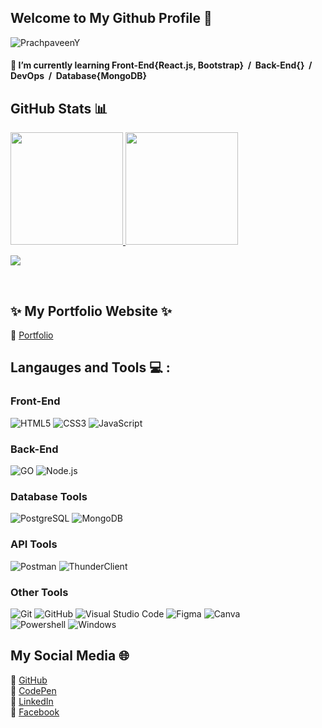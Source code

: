 ## Welcome to My Github Profile 👋

![PrachpaveenY](https://readme-typing-svg.herokuapp.com?font=Inter&color=64ffda&size=30&weight=700&lines=Hi~~+I'm+Prachpaveen+Y;Welcome+to+My+Github+Profile)
#### 🌱 I’m currently learning Front-End{React.js, Bootstrap} &nbsp;/&nbsp; Back-End{} &nbsp;/&nbsp; DevOps &nbsp;/&nbsp; Database{MongoDB}

## GitHub Stats :bar_chart:
<a href="https://github.com/PrachpaveenY/PrachpaveenY">
  <img height="180em" src="https://github-readme-stats.vercel.app/api/top-langs/?username=PrachpaveenY&exclude_repo=KNN-Image-Classification&show_icons=true&hide_border=true&layout=compact&langs_count=8"/>
</a>
<a href="https://github.com/PrachpaveenY/PrachpaveenY">
  <img height="180em" src="https://github-readme-stats.vercel.app/api?username=PrachpaveenY&show_icons=true&hide_border=true&&count_private=true&include_all_commits=true" />
</a>
<p align="">  <a href="https://github.com/PrachpaveenY/github-profile-views-counter"><img src="https://komarev.com/ghpvc/?username=PrachpaveenY"></a></p></br>

## ✨ My Portfolio Website ✨
💖 [Portfolio](https://prachpaveeny.github.io/prachpaveen.github.io/)

## Langauges and Tools 💻 :
### Front-End
![HTML5](https://img.shields.io/badge/html5-%23E34F26.svg?style=for-the-badge&logo=html5&logoColor=white)
![CSS3](https://img.shields.io/badge/css3-%231572B6.svg?style=for-the-badge&logo=css3&logoColor=white)
![JavaScript](https://img.shields.io/badge/javascript-%23323330.svg?style=for-the-badge&logo=javascript&logoColor=%23F7DF1E)
</br>

### Back-End
![GO](https://img.shields.io/badge/go-007d9c?style=for-the-badge&logo=go&logoColor=white)
![Node.js](https://img.shields.io/badge/Node.js-339933?style=for-the-badge&logo=nodedotjs&logoColor=white)
</br>

### Database Tools
![PostgreSQL](https://img.shields.io/badge/postgresql-336791?style=for-the-badge&logo=postgresql&logoColor=white)
![MongoDB](https://img.shields.io/badge/MongoDB-4EA94B?style=for-the-badge&logo=mongodb&logoColor=white)
</br>

### API Tools
![Postman](https://img.shields.io/badge/postman-ff8e64?style=for-the-badge&logo=postman&logoColor=white)
![ThunderClient](https://img.shields.io/badge/thunderclient-6f42c1?style=for-the-badge&logo=thunderclient&logoColor=white)
</br>

### Other Tools
![Git](https://img.shields.io/badge/git-%23F05033.svg?style=for-the-badge&logo=git&logoColor=white)
![GitHub](https://img.shields.io/badge/github-%23121011.svg?style=for-the-badge&logo=github&logoColor=white)
![Visual Studio Code](https://img.shields.io/badge/Visual%20Studio%20Code-0078d7.svg?style=for-the-badge&logo=visual-studio-code&logoColor=white)
![Figma](https://img.shields.io/badge/Figma-F24E1E?style=for-the-badge&logo=figma&logoColor=white)
![Canva](https://img.shields.io/badge/Canva-%2300C4CC.svg?&style=for-the-badge&logo=Canva&logoColor=white)</br>
![Powershell](https://img.shields.io/badge/powershell-5391FE?style=for-the-badge&logo=powershell&logoColor=white)
![Windows](https://img.shields.io/badge/windows%20terminal-4D4D4D?style=for-the-badge&logo=windows%20terminal&logoColor=white)
</br>

## My Social Media 🌐
💖 [GitHub](https://github.com/PrachpaveenY)</br>
💖 [CodePen](https://codepen.io/PrachpaveenY/)</br>
💖 [LinkedIn](https://www.linkedin.com/in/prachpaveen-y-225aa01b8/)</br>
💖 [Facebook](https://www.facebook.com/prachpaveen/)</br>

<!--
**PrachpaveenY/PrachpaveenY** is a ✨ _special_ ✨ repository because its `README.md` (this file) appears on your GitHub profile.

Here are some ideas to get you started:

- 🔭 I’m currently working on ...
- 🌱 I’m currently learning ...
- 👯 I’m looking to collaborate on ...
- 🤔 I’m looking for help with ...
- 💬 Ask me about ...
- 📫 How to reach me: ...
- 😄 Pronouns: ...
- ⚡ Fun fact: ...
-->
